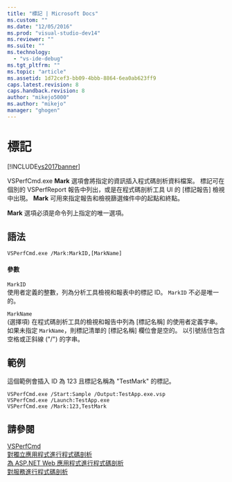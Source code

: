 ```yaml
---
title: "標記 | Microsoft Docs"
ms.custom: ""
ms.date: "12/05/2016"
ms.prod: "visual-studio-dev14"
ms.reviewer: ""
ms.suite: ""
ms.technology: 
  - "vs-ide-debug"
ms.tgt_pltfrm: ""
ms.topic: "article"
ms.assetid: 1d72cef3-bb09-4bbb-8864-6ea0ab623ff9
caps.latest.revision: 8
caps.handback.revision: 8
author: "mikejo5000"
ms.author: "mikejo"
manager: "ghogen"
---
```

# 標記
[!INCLUDE[vs2017banner](../code-quality/includes/vs2017banner.md)]

VSPerfCmd.exe **Mark** 選項會將指定的資訊插入程式碼剖析資料檔案。  標記可在個別的 VSPerfReport 報告中列出，或是在程式碼剖析工具 UI 的 \[標記報告\] 檢視中出現。  **Mark** 可用來指定報告和檢視篩選條件中的起點和終點。  
  
 **Mark** 選項必須是命令列上指定的唯一選項。  
  
## 語法  
  
```  
VSPerfCmd.exe /Mark:MarkID,[MarkName]   
```  
  
#### 參數  
 `MarkID`  
 使用者定義的整數，列為分析工具檢視和報表中的標記 ID。  `MarkID` 不必是唯一的。  
  
 `MarkName`  
 \(選擇項\) 在程式碼剖析工具的檢視和報告中列為 \[標記名稱\] 的使用者定義字串。  如果未指定 `MarkName`，則標記清單的 \[標記名稱\] 欄位會是空的。  以引號括住包含空格或正斜線 \("\/"\) 的字串。  
  
## 範例  
 這個範例會插入 ID 為 123 且標記名稱為 "TestMark" 的標記。  
  
```  
VSPerfCmd.exe /Start:Sample /Output:TestApp.exe.vsp  
VSPerfCmd.exe /Launch:TestApp.exe  
VSPerfCmd.exe /Mark:123,TestMark  
```  
  
## 請參閱  
 [VSPerfCmd](../profiling/vsperfcmd.md)   
 [對獨立應用程式進行程式碼剖析](../profiling/command-line-profiling-of-stand-alone-applications.md)   
 [為 ASP.NET Web 應用程式進行程式碼剖析](../profiling/command-line-profiling-of-aspnet-web-applications.md)   
 [對服務進行程式碼剖析](../profiling/command-line-profiling-of-services.md)